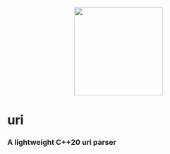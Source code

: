 <p align="center">
  <a href="https://www.fix8mt.com"><img src="https://github.com/fix8mt/fiber/blob/main/assets/fix8mt_Master_Logo_Green_Trans.png" width="200"></a>
</p>

# uri

### A lightweight C++20 uri parser


